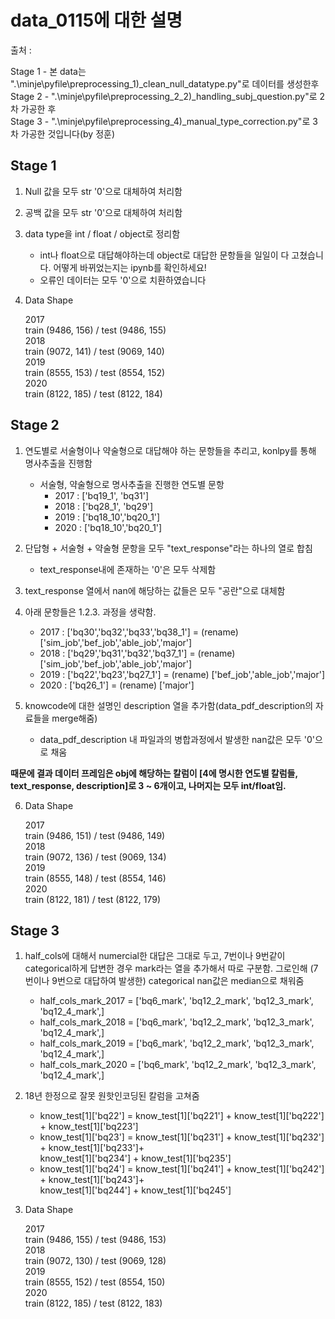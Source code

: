 # data_0115에 대한 설명

출처 :

Stage 1 - 본 data는 ".\minje\pyfile\preprocessing_1)_clean_null_datatype.py"로 데이터를 생성한후  
Stage 2 -  ".\minje\pyfile\preprocessing_2_2)_handling_subj_question.py"로 2차 가공한 후  
Stage 3 -  ".\minje\pyfile\preprocessing_4)_manual_type_correction.py"로 3차 가공한 것입니다(by 정훈)  

## Stage 1
1. Null 값을 모두 str '0'으로 대체하여 처리함

2. 공백 값을 모두 str '0'으로 대체하여 처리함

3. data type을 int / float / object로 정리함
    * int나 float으로 대답해야하는데 object로 대답한 문항들을 일일이 다 고쳤습니다. 어떻게 바뀌었는지는 ipynb를 확인하세요!  
    * 오류인 데이터는 모두 '0'으로 치환하였습니다

4. Data Shape

    2017   
        train (9486, 156) / test (9486, 155)  
    2018  
        train (9072, 141) / test (9069, 140)  
    2019    
        train (8555, 153) / test (8554, 152)  
    2020   
        train (8122, 185) / test (8122, 184)  
 
## Stage 2
1. 연도별로 서술형이나 약술형으로 대답해야 하는 문항들을 추리고, konlpy를 통해 명사추출을 진행함  
    * 서술형, 약술형으로 명사추출을 진행한 연도별 문항
        - 2017 : ['bq19_1', 'bq31']
        - 2018 : ['bq28_1', 'bq29']
        - 2019 : ['bq18_10','bq20_1']
        - 2020 : ['bq18_10','bq20_1'] 

2. 단답형 + 서술형 + 약술형 문항을 모두 "text_response"라는 하나의 열로 합침  
    * text_response내에 존재하는 '0'은 모두 삭제함

3. text_response 열에서 nan에 해당하는 값들은 모두 "공란"으로 대체함  

4. 아래 문항들은 1.2.3. 과정을 생략함.
    - 2017 : ['bq30','bq32','bq33','bq38_1'] = (rename) ['sim_job','bef_job','able_job','major']
    - 2018 : ['bq29','bq31','bq32','bq37_1'] = (rename) ['sim_job','bef_job','able_job','major']
    - 2019 : ['bq22','bq23','bq27_1'] = (rename) ['bef_job','able_job','major']
    - 2020 : ['bq26_1'] = (rename) ['major'] 

5. knowcode에 대한 설명인 description 열을 추가함(data_pdf_description의 자료들을 merge해줌)
    - data_pdf_description 내 파일과의 병합과정에서 발생한 nan값은 모두 '0'으로 채움


__때문에 결과 데이터 프레임은 obj에 해당하는 칼럼이 [4에 명시한 연도별 칼럼들, text_response, description]로 3 ~ 6개이고, 나머지는 모두 int/float임.__

6. Data Shape

    2017   
        train (9486, 151) / test (9486, 149)   
    2018  
        train (9072, 136) / test (9069, 134)  
    2019  
        train (8555, 148) / test (8554, 146)  
    2020  
        train (8122, 181) / test (8122, 179)

## Stage 3
1. half_cols에 대해서 numercial한 대답은 그대로 두고, 7번이나 9번같이 categorical하게 답변한 경우 mark라는 열을 추가해서 따로 구분함. 그로인해 (7번이나 9번으로 대답하여 발생한) categorical nan값은 median으로 채워줌

    - half_cols_mark_2017 = ['bq6_mark', 'bq12_2_mark', 'bq12_3_mark', 'bq12_4_mark',]  
    - half_cols_mark_2018 = ['bq6_mark', 'bq12_2_mark', 'bq12_3_mark', 'bq12_4_mark',]  
    - half_cols_mark_2019 = ['bq6_mark', 'bq12_2_mark', 'bq12_3_mark', 'bq12_4_mark',]  
    - half_cols_mark_2020 = ['bq6_mark', 'bq12_2_mark', 'bq12_3_mark', 'bq12_4_mark',]

2. 18년 한정으로 잘못 원핫인코딩된 칼럼을 고쳐줌

    - know_test[1]['bq22'] =  know_test[1]['bq221'] + know_test[1]['bq222'] + know_test[1]['bq223']
    - know_test[1]['bq23'] =  know_test[1]['bq231'] + know_test[1]['bq232'] + know_test[1]['bq233']+\
                                know_test[1]['bq234'] + know_test[1]['bq235']
    - know_test[1]['bq24'] =  know_test[1]['bq241'] + know_test[1]['bq242'] + know_test[1]['bq243']+\
                                know_test[1]['bq244'] + know_test[1]['bq245']

3. Data Shape

    2017   
        train (9486, 155) / test (9486, 153)   
    2018  
        train (9072, 130) / test (9069, 128)  
    2019  
        train (8555, 152) / test (8554, 150)  
    2020  
        train (8122, 185) / test (8122, 183)
